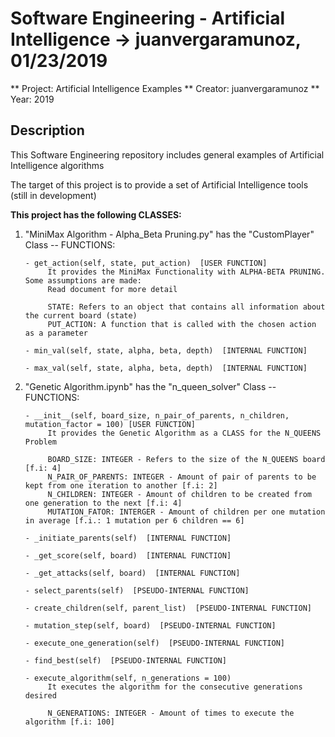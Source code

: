 # Software Engineering - Artificial Intelligence -> juanvergaramunoz, 01/23/2019


** Project: Artificial Intelligence Examples
** Creator: juanvergaramunoz
** Year: 2019


## Description

This Software Engineering repository includes general examples of Artificial Intelligence algorithms

The target of this project is to provide a set of Artificial Intelligence tools (still in development)


**This project has the following CLASSES:**

1) "MiniMax Algorithm - Alpha_Beta Pruning.py" has the "CustomPlayer" Class -- FUNCTIONS:
    
       - get_action(self, state, put_action)  [USER FUNCTION]
            It provides the MiniMax Functionality with ALPHA-BETA PRUNING. Some assumptions are made:
            Read document for more detail
            
            STATE: Refers to an object that contains all information about the current board (state)
            PUT_ACTION: A function that is called with the chosen action as a parameter
       
       - min_val(self, state, alpha, beta, depth)  [INTERNAL FUNCTION]
       
       - max_val(self, state, alpha, beta, depth)  [INTERNAL FUNCTION]


2) "Genetic Algorithm.ipynb" has the "n_queen_solver" Class -- FUNCTIONS:
    
       - __init__(self, board_size, n_pair_of_parents, n_children, mutation_factor = 100) [USER FUNCTION]
            It provides the Genetic Algorithm as a CLASS for the N_QUEENS Problem
            
            BOARD_SIZE: INTEGER - Refers to the size of the N_QUEENS board [f.i: 4]
            N_PAIR_OF_PARENTS: INTEGER - Amount of pair of parents to be kept from one iteration to another [f.i: 2]
            N_CHILDREN: INTEGER - Amount of children to be created from one generation to the next [f.i: 4]
            MUTATION_FATOR: INTERGER - Amount of children per one mutation in average [f.i.: 1 mutation per 6 children == 6]
       
       - _initiate_parents(self)  [INTERNAL FUNCTION]
       
       - _get_score(self, board)  [INTERNAL FUNCTION]
       
       - _get_attacks(self, board)  [INTERNAL FUNCTION]
       
       - select_parents(self)  [PSEUDO-INTERNAL FUNCTION]
       
       - create_children(self, parent_list)  [PSEUDO-INTERNAL FUNCTION]
       
       - mutation_step(self, board)  [PSEUDO-INTERNAL FUNCTION]
       
       - execute_one_generation(self)  [PSEUDO-INTERNAL FUNCTION]
       
       - find_best(self)  [PSEUDO-INTERNAL FUNCTION]
       
       - execute_algorithm(self, n_generations = 100)
            It executes the algorithm for the consecutive generations desired
            
            N_GENERATIONS: INTEGER - Amount of times to execute the algorithm [f.i: 100]
 
 


    
